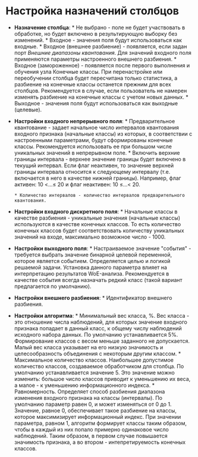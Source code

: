 # Настройка назначений столбцов

* **Назначение столбца**:
      * Не выбрано - поле не будет участвовать в обработке, но будет включено в результирующую выборку без изменений.
      * Входное - значения поля будут использоваться как входные.
      * Входное (внешнее разбиение) - появляется, если задан порт *Внешние диапазоны квантования*. Для значений входного поля применяются параметры настроенного внешнего разбиения.
      * Входное (замороженное) - появляется после первого выполнения и обучения узла Конечные классы. При перенастройке или переобучении столбца будет пересчитана только статистика, а разбиение на конечные классы останется прежним для всех столбцов. Рекомендуется в случае, если пользователь не намерен изменять разбиение на конечные классы с учетом новых данных.
      * Выходное - значения поля будут использоваться как выходные (целевые).

* **Настройки входного непрерывного поля**:
      * Предварительное квантование - задает начальное число интервалов квантования входного признака (начальные классы) из которых, в соответствии с настроенными параметрами, будут сформированы конечные классы. Рекомендуется использовать ее при большом числе уникальных значений в непрерывном поле.
      * Включить верхние границы интервала - верхнее значение границы будет включено в текущий интервал. Если флаг неактивен, то значение верхней границы интервала относится к следующему интервалу (т.е. включается в него в качестве нижней границы). 
Например, флаг активен: 10 <...≤ 20 и флаг неактивен: 10 ≤...< 20.

      * Количество интервалов - количество интервалов предварительного квантования.

* **Настройки входного дискретного поля**:
      * Начальные классы в качестве разбиения - уникальные значения (начальные классы) используются в качестве конечных классов. То есть количество конечных классов будет соответствовать количеству уникальных значений на входе, максимально возможное число - 1000.

* **Настройки выходного поля**:
      * Настраиваемое значение "события" - требуется выбрать значение бинарной целевой переменной, которое является событием. Определяется целью и логикой решаемой задачи. Установка данного параметра влияет на интерпретацию результатов WoE-анализа. Рекомендуется в качестве события всегда назначать редкий класс (такой вариант предлагается по умолчанию).

* **Настройки внешнего разбиения**:
      * Идентификатор внешнего разбиения.

* **Настройки алгоритма**:
      * Минимальный вес класса, %. Вес класса - это отношение числа наблюдений, для которых значение входного признака попадает в данный класс, к общему числу наблюдений исходного набора данных. По умолчанию устанавливается 5%. Формирование классов с весом меньше заданного не допускается. Малый вес класса указывает на его низкую значимость и целесообразность объединения с некоторым другим классом.
      * Максимальное количество классов. Наибольшее допустимое количество классов, создаваемое обработчиком для столбца. По умолчанию устанавливается значение 5. Это значение можно изменить: большое число классов приводит к уменьшению их веса, а малое - к уменьшению информационного индекса.
      * Равномерность. Определяет способ разбиения диапазона изменения входного признака на классы (интервалы). По умолчанию параметр равен 0, и может изменяться от 0 до 1. Значение, равное 0, обеспечивает такое разбиение на классы, которое максимизирует информационный индекс. При значении параметра, равном 1, алгоритм формирует классы таким образом, чтобы в каждый из них попало примерно одинаковое число наблюдений. Таким образом, в первом случае повышается значимость признака, а во втором - интепретируемость конечных классов.
